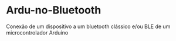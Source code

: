 # Ardu-no-Bluetooth
Conexão de um dispositivo a um bluetooth clássico e/ou BLE de um microcontrolador Arduíno
